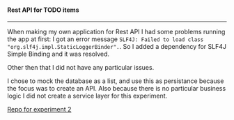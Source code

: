 #### Rest API for TODO items   
___   

When making my own application for Rest API I had some problems running the app at first: I got an error message ` SLF4J: Failed to load class "org.slf4j.impl.StaticLoggerBinder". `. So I added a dependency for SLF4J Simple Binding and it was resolved. 


Other then that I did not have any particular issues. 

I chose to mock the database as a list, and use this as persistance because the focus was to create an API. Also because there is no particular business logic I did not create a service layer for this experiment. 

[Repo for experiment 2](https://github.com/JennStro/Rest-API-for-TODO-items)    
